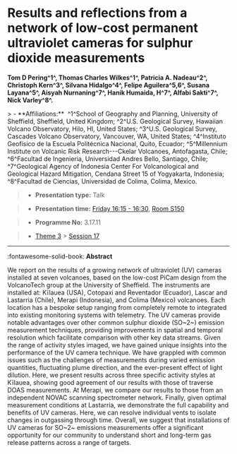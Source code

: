 # Results and reflections from a network of low-cost permanent ultraviolet cameras for sulphur dioxide measurements

**Tom D Pering^1^, Thomas Charles Wilkes^1^, Patricia A. Nadeau^2^, Christoph Kern^3^, Silvana Hidalgo^4^, Felipe Aguilera^5,6^, Susana Layana^5^, Aisyah Nurnaning^7^, Hanik Humaida, H^7^, Alfabi Sakti^7^, Nick Varley^8^.**

<!-- more -->> - **Affiliations:**  ^1^School of Geography and Planning, University of Sheffield, Sheffield, United Kingdom; ^2^U.S. Geological Survey, Hawaiian Volcano Observatory, Hilo, HI, United States; ^3^U.S. Geological Survey, Cascades Volcano Observatory, Vancouver, WA, United States; ^4^Instituto Geofísico de la Escuela Politécnica Nacional, Quito, Ecuador; ^5^Millennium Institute on Volcanic Risk Research---Ckelar Volcanoes, Antofagasta, Chile; ^6^Facultad de Ingenieria, Universidad Andres Bello, Santiago, Chile; ^7^Geological Agency of Indonesia Center For Volcanological and Geological Hazard Mitigation, Cendana Street 15 of Yogyakarta, Indonesia; ^8^Facultad de Ciencias, Universidad de Colima, Colima, Mexico.

> - **Presentation type:** Talk

> - **Presentation time:** [Friday 16:15 - 16:30](../sessions_comparison.md#__tabbed_4_1), [Room S150](../maps_venue.md#__tabbed_1_2)

> - **Programme No:** 3.17.11

> - [Theme 3](../theme3.md) > [Session 17](../sessions/session-3-17.md)

--- 

:fontawesome-solid-book: **Abstract**

We report on the results of a growing network of ultraviolet (UV) cameras installed at seven volcanoes, based on the low-cost PiCam design from the VolcanoTech group at the University of Sheffield. The instruments are installed at: Kīlauea (USA), Cotopaxi and Reventador (Ecuador), Lascar and Lastarria (Chile), Merapi (Indonesia), and Colima (Mexico) volcanoes. Each location has a bespoke setup ranging from completely remote to integrated into existing monitoring systems with telemetry. The UV cameras provide notable advantages over other common sulphur dioxide (SO~2~) emission measurement techniques, providing improvements in spatial and temporal resolution which facilitate comparison with other key data streams. Given the range of activity styles imaged, we have gained unique insights into the performance of the UV camera technique. We have grappled with common issues such as the challenges of measurements during varied emission quantities, fluctuating plume direction, and the ever-present effect of light dilution. Here, we present results across three specific activity styles at Kīlauea, showing good agreement of our results with those of traverse DOAS measurements. At Merapi, we compare our results to those from an independent NOVAC scanning spectrometer network. Finally, given optimal measurement conditions at Lastarria, we demonstrate the full capability and benefits of UV cameras. Here, we can resolve individual vents to isolate changes in outgassing through time. Overall, we suggest that installations of UV cameras for SO~2~ emissions measurements offer a significant opportunity for our community to understand short and long-term gas release patterns across a range of targets.

